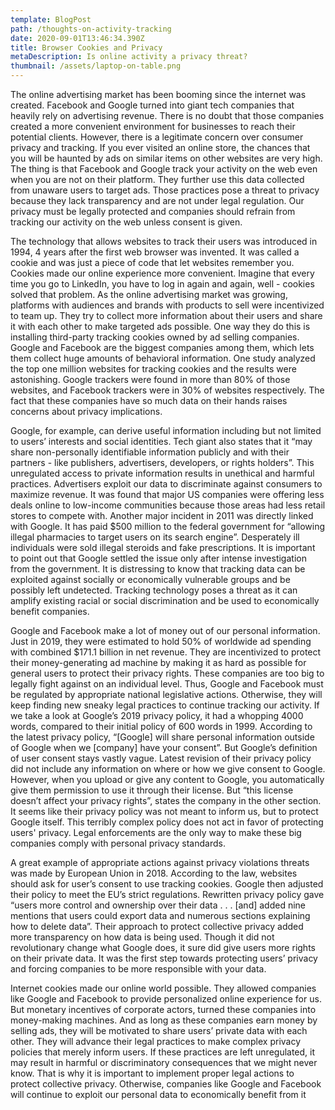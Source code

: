 ```yaml
---
template: BlogPost
path: /thoughts-on-activity-tracking
date: 2020-09-01T13:46:34.390Z
title: Browser Cookies and Privacy
metaDescription: Is online activity a privacy threat?
thumbnail: /assets/laptop-on-table.png
---
```

The online advertising market has been booming since the internet was created. Facebook and Google turned into giant tech companies that heavily rely on advertising revenue. There is no doubt that those companies created a more convenient environment for businesses to reach their potential clients. However, there is a legitimate concern over consumer privacy and tracking. If you ever visited an online store, the chances that you will be haunted by ads on similar items on other websites are very high. The thing is that Facebook and Google track your activity on the web even when you are not on their platform. They further use this data collected from unaware users to target ads. Those practices pose a threat to privacy because they lack transparency and are not under legal regulation. Our privacy must be legally protected and companies should refrain from tracking our activity on the web unless consent is given.

The technology that allows websites to track their users was introduced in 1994, 4 years after the first web browser was invented. It was called a cookie and was just a piece of code that let websites remember you. Cookies made our online experience more convenient. Imagine that every time you go to LinkedIn, you have to log in again and again, well - cookies solved that problem. As the online advertising market was growing, platforms with audiences and brands with products to sell were incentivized to team up. They try to collect more information about their users and share it with each other to make targeted ads possible. One way they do this is installing third-party tracking cookies owned by ad selling companies. Google and Facebook are the biggest companies among them, which lets them collect huge amounts of behavioral information. One study analyzed the top one million websites for tracking cookies and the results were astonishing. Google trackers were found in more than 80% of those websites, and Facebook trackers were in 30% of websites respectively. The fact that these companies have so much data on their hands raises concerns about privacy implications.

Google, for example, can derive useful information including but not limited to users’ interests and social identities. Tech giant also states that it “may share non-personally identifiable information publicly and with their partners - like publishers, advertisers, developers, or rights holders”. This unregulated access to private information results in unethical and harmful practices. Advertisers exploit our data to discriminate against consumers to maximize revenue. It was found that major US companies were offering less deals online to low-income communities because those areas had less retail stores to compete with. Another major incident in 2011 was directly linked with Google. It has paid $500 million to the federal government for “allowing illegal pharmacies to target users on its search engine”. Desperately ill individuals were sold illegal steroids and fake prescriptions. It is important to point out that Google settled the issue only after intense investigation from the government. It is distressing to know that tracking data can be exploited against socially or economically vulnerable groups and be possibly left undetected. Tracking technology poses a threat as it can amplify existing racial or social discrimination and be used to economically benefit companies.

Google and Facebook make a lot of money out of our personal information. Just in 2019, they were estimated to hold 50% of worldwide ad spending with combined $171.1 billion in net revenue. They are incentivized to protect their money-generating ad machine by making it as hard as possible for general users to protect their privacy rights. These companies are too big to legally fight against on an individual level. Thus, Google and Facebook must be regulated by appropriate national legislative actions. Otherwise, they will keep finding new sneaky legal practices to continue tracking our activity. If we take a look at Google’s 2019 privacy policy, it had a whopping 4000 words, compared to their initial policy of 600 words in 1999. According to the latest privacy policy, “\[Google] will share personal information outside of Google when we \[company] have your consent”. But Google’s definition of user consent stays vastly vague. Latest revision of their privacy policy did not include any information on where or how we give consent to Google. However, when you upload or give any content to Google, you automatically give them permission to use it through their license. But “this license doesn’t affect your privacy rights”, states the company in the other section. It seems like their privacy policy was not meant to inform us, but to protect Google itself. This terribly complex policy does not act in favor of protecting users' privacy. Legal enforcements are the only way to make these big companies comply with personal privacy standards.

A great example of appropriate actions against privacy violations threats was made by European Union in 2018. According to the law, websites should ask for user’s consent to use tracking cookies. Google then adjusted their policy to meet the EU’s strict regulations. Rewritten privacy policy gave “users more control and ownership over their data . . . \[and] added nine mentions that users could export data and numerous sections explaining how to delete data”. Their approach to protect collective privacy added more transparency on how data is being used. Though it did not revolutionary change what Google does, it sure did give users more rights on their private data. It was the first step towards protecting users’ privacy and forcing companies to be more responsible with your data.

Internet cookies made our online world possible. They allowed companies like Google and Facebook to provide personalized online experience for us. But monetary incentives of corporate actors, turned these companies into money-making machines. And as long as these companies earn money by selling ads, they will be motivated to share users’ private data with each other. They will advance their legal practices to make complex privacy policies that merely inform users. If these practices are left unregulated, it may result in harmful or discriminatory consequences that we might never know. That is why it is important to implement proper legal actions to protect collective privacy. Otherwise, companies like Google and Facebook will continue to exploit our personal data to economically benefit from it
